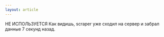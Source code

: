 ```yaml
---
layout: article
---
```

НЕ ИСПОЛЬЗУЕТСЯ
Как видишь, scraper уже сходил на сервер и забрал данные 7 секунд назад.
